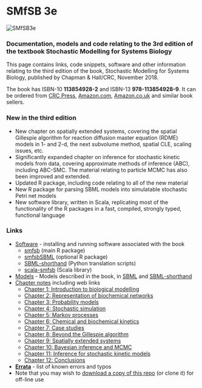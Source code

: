 # SMfSB 3e

![SMfSB3e](smfsb3e-thumb.jpg)

### Documentation, models and code relating to the 3rd edition of the textbook Stochastic Modelling for Systems Biology

This page contains links, code snippets, software and other information relating to the third edition of the book, Stochastic Modelling for Systems Biology, published by Chapman & Hall/CRC, November 2018.

The book has ISBN-10 **113854928-2** and ISBN-13 **978-113854928-9**. It can be ordered from [CRC Press](https://www.crcpress.com/Stochastic-Modelling-for-Systems-Biology-Third-Edition/Wilkinson/p/book/9781138549289), [Amazon.com](https://amzn.to/2LAVSSN), [Amazon.co.uk](https://amzn.to/2PeDIZt) and similar book sellers.

### New in the third edition

* New chapter on spatially extended systems, covering the spatial Gillespie algorithm for reaction diffusion master equation (RDME) models in 1- and 2-d, the next subvolume method, spatial CLE, scaling issues, etc.
* Significantly expanded chapter on inference for stochastic kinetic models from data, covering approximate methods of inference (ABC), including ABC-SMC. The material relating to particle MCMC has also been improved and extended.
* Updated R package, including code relating to all of the new material
* New R package for parsing SBML models into simulatable stochastic Petri net models
* New software library, written in Scala, replicating most of the functionality of the R packages in a fast, compiled, strongly typed, functional language

### Links

* [Software](Software.md) - installing and running software associated with the book
  * [smfsb](Software.md#r-package---smfsb) (main R package)
  * [smfsbSBML](Software.md#additional-r-package---smfsbsbml) (optional R package)
  * [SBML-shorthand](https://www.staff.ncl.ac.uk/d.j.wilkinson/software/sbml-sh/) (Python translation scripts)
  * [scala-smfsb](https://github.com/darrenjw/scala-smfsb) (Scala library)
* [Models](models/) - Models described in the book, in [SBML](http://sbml.org/Main_Page) and [SBML-shorthand](https://www.staff.ncl.ac.uk/d.j.wilkinson/software/sbml-sh/)
* [Chapter notes](ChapterNotes.md) including web links
  * [Chapter 1: Introduction to biological modelling](ChapterNotes.md#chapter-1-introduction-to-biological-modelling)
  * [Chapter 2: Representation of biochemical networks](ChapterNotes.md#chapter-2-representation-of-biochemical-networks)
  * [Chapter 3: Probability models](ChapterNotes.md#chapter-3-probability-models)
  * [Chapter 4: Stochastic simulation](ChapterNotes.md#chapter-4-stochastic-simulation)
  * [Chapter 5: Markov processes](ChapterNotes.md#chapter-5-markov-processes)
  * [Chapter 6: Chemical and biochemical kinetics](ChapterNotes.md#chapter-6-chemical-and-biochemical-kinetics)
  * [Chapter 7: Case studies](ChapterNotes.md#chapter-7-case-studies)
  * [Chapter 8: Beyond the Gillespie algorithm](ChapterNotes.md#chapter-8-beyond-the-gillespie-algorithm)
  * [Chapter 9: Spatially extended systems](ChapterNotes.md#chapter-9-spatially-extended-systems)
  * [Chapter 10: Bayesian inference and MCMC](ChapterNotes.md#chapter-10-bayesian-inference-and-mcmc)
  * [Chapter 11: Inference for stochastic kinetic models](ChapterNotes.md#chapter-11-inference-for-stochastic-kinetic-models)
  * [Chapter 12: Conclusions](ChapterNotes.md#chapter-12-conclusions)
* [**Errata**](https://www.staff.ncl.ac.uk/d.j.wilkinson/smfsb/3e/errata3e.pdf) - list of known errors and typos
* Note that you may wish to [download a copy of this repo](https://github.com/darrenjw/smfsb/archive/master.zip) (or clone it) for off-line use

